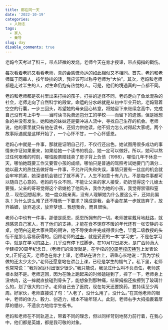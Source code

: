 ```yaml
---
title: 都在同一天
date: '2022-10-19'
categories:
  - 人物志
tags:
  - 家人
  - 秦导
slug: day
disable_comments: true
---
```


老妈今天考过了科三，带点轻微的发烧。老师今天在育才授课，带点拇指的戳伤。

每次看着老妈又看看老师，真的会感慨命运的如此相似又不相同。首先，老妈和老师属于同辈人，按年龄排的话，我应该可以称呼老师为“大伯”。其次，老妈和老师都是走过半生的人，对生命仍抱有热忱的人。可是，他们的境遇真的一点都不同。

老妈和老师都是农村里出来打拼的孩子，打拼的途径不同，老妈走向了鱼龙混杂的社会，老师走向了自然科学的殿堂。命运的分水岭就是从初中毕业开始，老妈背着空空的行囊，一步三回头，希望她的母亲回心转意，将她留下来继续念高中，完成自己没有考上中专——当时读书免费还包分工的学校——而留下的遗憾，但是她想象的并没有发生，她和她的妹妹还是要冲进人流中，寻找自己生存的机会。老师说，他的家里就只有他在读书，还努力供他读，他不努力怎么对得起大家呢。两个故事际遇就是这样开始了，一个心怀不甘，一个心怀感恩。

老妈心中就是一件事，那就是证明自己行，不仅行还出色。她试图用很多成功的事情来作证如果重来，如果给她一个读书的机会，她一定可以做好。所以，她可以熬过任何艰难的时刻，哪怕股票赔钱卖了房子背上负债（1998），哪怕几年不休息一天，哪怕她既要工作又要管小孩的成绩，哪怕只是普通的驾照考试她要门门满分... 她以最大的热忱去做好每一件事，不允许闪失和失误，事情只要有一丝丝的机会就会牢牢抓紧，她深谙机会错过了就不再了。人生不如意十有八九，不是每件事都可以随自己心意的。老妈的与众不同，不能让父亲的家人接受，奶奶觉得这个儿媳太要强，父亲的哥哥觉得这个弟媳抢了他风头，我作为她的小孩，我觉得禁锢和窒息... 现在回想起来，她一度众叛亲离，没有人理解她为什么要这么干，还如此偏执！为什么这么难了还不降低一下要求？换成是我，会不会在某一步就放弃了，放弃婚姻，放弃追求，放弃梦想... 我想我会，而且很快。

老师心中也有一件事，那便是感恩，感恩所拥有的一切。老师披星戴月地赶路，就想感恩自己家人，有了他们的支持，才能在食不饱穿不暖的年代还有一张安静的书桌，他明白这是大家共同的期许，他不辱使命并完成得很出色，毕竟二级教授的头衔不是那么容易获得的。回顾老师的[过去](https://baike.baidu.com/item/秦永松/8349515?fr=aladdin)，就是妥妥的一本“学习史”，不是在学习中，就是在学习的路上，几乎没有停下过脚步。在10月12日那天，是广西师范大学建校90周年纪念日，(老师们的浪漫就是，在学校的[90周年校庆特刊](https://mp.weixin.qq.com/s/HkAOymz0NrfRWwDqcUG5Nw)上发表论文。)正好这天，老师也在育才上课，老师站在讲台上，语重心长地说：“我为学校做的还太少太少。”老师还愿意站在讲台上课，已经是学生的福气了。私下里，老师也常常说：“我对家庭付出很少很少。”我只能说，我见过什么叫不负责任，老师这根本就不是。老师这回，因为在晚上跑起来的时候磕碰到了，摔了一下，老师身上没啥肉，这一摔就直接碰到骨头了，能想象到那种痛，结果拇指还挨擦到了玻璃什么的，划了很大的口子。老师自己去了医院，现在每天还要换药，要持续至少两周。好家伙，老师直接说了句：“人老了，没什么用了，没什么。”在其他老师的眼中，老师的体力、毅力、创造力，根本不输年轻人。此刻，老师右手大拇指裹着厚厚的绷纱，不遗余力地给学生板书。

老妈和老师在不同轨道上，带着不同的理念，但以同样苛刻地努力前行着，在我心中，他们都是英雄，都是我可敬的对象。

<!--
哪种苦更苦，生活的苦？学术的苦？我觉得是心里苦更苦。所以希望他们心中不苦。
-->